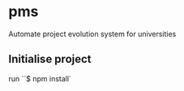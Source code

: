 # pms
Automate project evolution system for universities

## Initialise project

run ``$ npm install`

